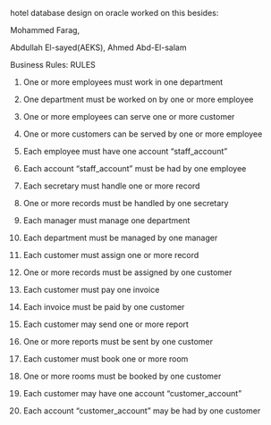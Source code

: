 hotel database design on oracle
worked on this besides:

Mohammed Farag,

Abdullah El-sayed(AEKS), Ahmed Abd-El-salam



Business Rules: 
RULES

1. One or more employees must work in one department
2. One department must be worked on by one or more employee
3. One or more employees can serve one or more customer
4. One or more customers can be served by one or more employee
5. Each employee must have one account “staff_account”
6. Each account “staff_account” must be had by one employee
7. Each secretary must handle one or more record
8. One or more records must be handled by one secretary
9. Each manager must manage one department
10. Each department must be managed by one manager
11. Each customer must assign one or more record
12. One or more records must be assigned by one customer

13. Each customer must pay one invoice
14. Each invoice must be paid by one customer
15. Each customer may send one or more report
16. One or more reports must be sent by one customer
17. Each customer must book one or more room
18. One or more rooms must be booked by one customer
19. Each customer may have one account “customer_account”
20. Each account “customer_account” may be had by one customer
